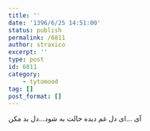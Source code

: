```yaml
---
title: ''
date: '1396/6/25 14:51:00'
status: publish
permalink: /6811
author: straxico
excerpt: ''
type: post
id: 6811
category:
    - tytomood
tag: []
post_format: []
---
```

آی …ای دل غم دیده حالت به شود…دل بد مکن